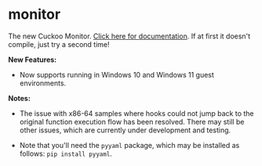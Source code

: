 monitor
=======

The new Cuckoo Monitor. [Click here for documentation][docs].
If at first it doesn't compile, just try a second time!

**New Features:**
- Now supports running in Windows 10 and Windows 11 guest environments.

**Notes:**
- The issue with x86-64 samples where hooks could not jump back to the original function execution flow has been resolved. There may still be other issues, which are currently under development and testing.

- Note that you'll need the `pyyaml` package, which may be installed as follows:
 `pip install pyyaml`.

[docs]: http://cuckoo-monitor.readthedocs.org/en/latest/

